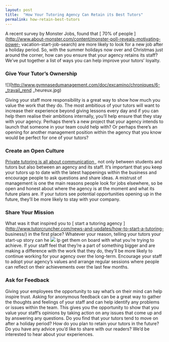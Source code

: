 ```yaml
---
layout: post
title:  "How Your Tutoring Agency Can Retain its Best Tutors"
permalink: how-retain-best-tutors
---
```

A recent survey by Monster Jobs, found that [ 70% of people
](http://www.about-monster.com/content/monster-poll-reveals-motivating-power-
vacation-start-job-search) are more likely to look for a new job after a
holiday period. So, with the summer holidays now over and Christmas just
around the corner, how can you ensure that your agency retains its staff?
We’ve put together a list of ways you can help improve your tutors’ loyalty.

### Give Your Tutor’s Ownership

![](http://www.gymnasedumanagement.com/doc/excamino/chroniques/6-_travail_rend
_heureux.jpg)

Giving your staff more responsibility is a great way to show how much you
value the work that they do. The most ambitious of your tutors will want to
increase their experience beyond giving lessons every day and if you can help
them realise their ambitions internally, you’ll help ensure that they stay
with your agency. Perhaps there’s a new project that your agency intends to
launch that someone in your team could help with? Or perhaps there’s an
opening for another management position within the agency that you know would
be perfect for one of your tutors?

### Create an Open Culture

[ Private tutoring is all about communication
](http://www.tutorcruncher.com/communication-is-key/) , not only between
students and tutors but also between an agency and its staff. It’s important
that you keep your tutors up to date with the latest happenings within the
business and encourage people to ask questions and share ideas. A mistrust of
management is one the main reasons people look for jobs elsewhere, so be open
and honest about where the agency is at the moment and what its future plans
are. If your tutors see potential opportunities opening up in the future,
they’ll be more likely to stay with your company. 

### Share Your Mission

What was it that inspired you to [ start a tutoring agency
](http://www.tutorcruncher.com/news-and-updates/how-to-start-a-tutoring-
business/) in the first place? Whatever your reason, telling your tutors your
start-up story can he
![](https://c1.staticflickr.com/5/4107/5144677794_242acb13e5_z.jpg) lp get
them on board with what you’re trying to achieve. If your staff feel that
they’re a part of something bigger and are making a difference with the work
that they do, they’ll be more likely to continue working for your agency over
the long-term. Encourage your staff to adopt your agency’s values and arrange
regular sessions where people can reflect on their achievements over the last
few months. 

### Ask for Feedback

Giving your employees the opportunity to
say what’s on their mind can help inspire trust. Asking for anonymous feedback
can be a great way to gather the thoughts and feelings of your staff and can
help identify any problems or issues within the team. This gives you the
opportunity to show that you value your staff’s opinions by taking action on
any issues that come up and by answering any questions. Do you find that your
tutors tend to move on after a holiday period? How do you plan to retain your
tutors in the future? Do you have any advice you’d like to share with our
readers? We’d be interested to hear about your experiences.
